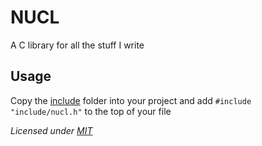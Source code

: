 # NUCL
A C library for all the stuff I write

## Usage
Copy the [include](./include) folder into your project and add `#include "include/nucl.h"` to the top of your file

*Licensed under [MIT](./LICENSE)*
